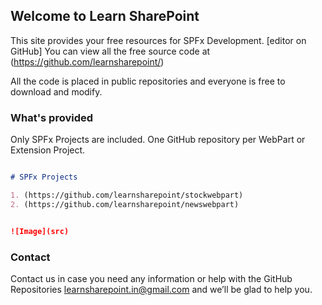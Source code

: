 ## Welcome to Learn SharePoint

This site provides your free resources for SPFx Development. [editor on GitHub] You can view all the free source code at (https://github.com/learnsharepoint/) 

All the code is placed in public repositories and everyone is free to download and modify.

### What's provided

Only SPFx Projects are included. One GitHub repository per WebPart or Extension Project.

```markdown

# SPFx Projects

1. (https://github.com/learnsharepoint/stockwebpart)
2. (https://github.com/learnsharepoint/newswebpart)


![Image](src)

```

### Contact

Contact us in case you need any information or help with the GitHub Repositories learnsharepoint.in@gmail.com and we’ll be glad to help you.
